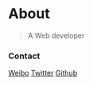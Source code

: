 # About

> A Web developer

### Contact

[Weibo](http://weibo.com/5434512907)
[Twitter](https://twitter.com/iggppc)
[Github](https://github.com/donghaichen)

